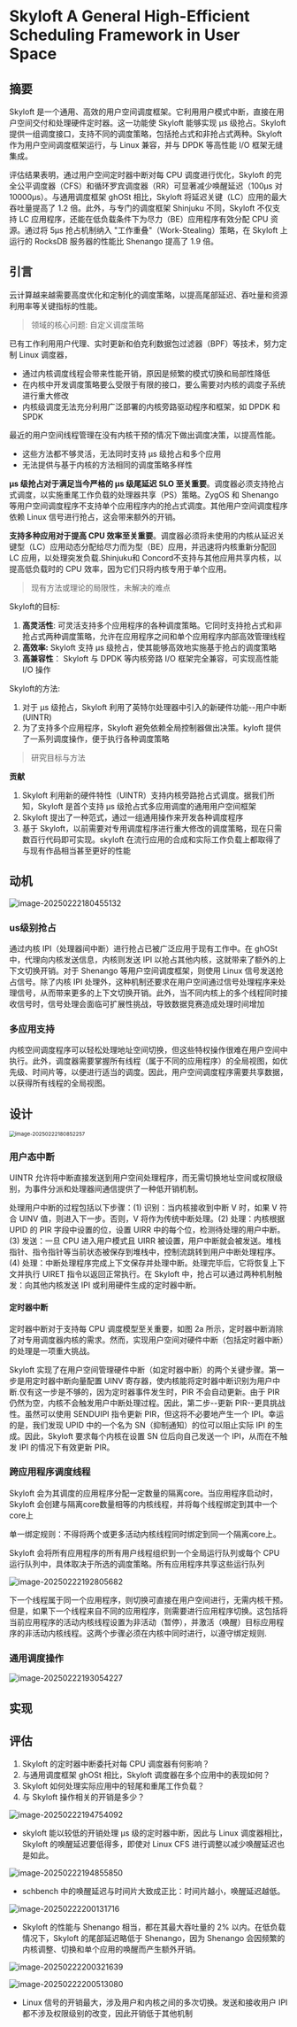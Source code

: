 # Skyloft A General High-Efficient Scheduling Framework in User Space

## 摘要

Skyloft 是一个通用、高效的用户空间调度框架。它利用用户模式中断，直接在用户空间交付和处理硬件定时器。这一功能使 Skyloft 能够实现 µs 级抢占。Skyloft 提供一组调度接口，支持不同的调度策略，包括抢占式和非抢占式两种。Skyloft 作为用户空间调度框架运行，与 Linux 兼容，并与 DPDK 等高性能 I/O 框架无缝集成。

评估结果表明，通过用户空间定时器中断对每 CPU 调度进行优化，Skyloft 的完全公平调度器（CFS）和循环罗宾调度器（RR）可显著减少唤醒延迟（100µs 对 10000µs）。与通用调度框架 ghOSt 相比，Skyloft 将延迟关键（LC）应用的最大吞吐量提高了 1.2 倍。此外，与专门的调度框架 Shinjuku 不同，Skyloft 不仅支持 LC 应用程序，还能在低负载条件下为尽力（BE）应用程序有效分配 CPU 资源。通过将 5µs 抢占机制纳入 "工作重叠"（Work-Stealing）策略，在 Skyloft 上运行的 RocksDB 服务器的性能比 Shenango 提高了 1.9 倍。



## 引言

云计算越来越需要高度优化和定制化的调度策略，以提高尾部延迟、吞吐量和资源利用率等关键指标的性能。

> 领域的核心问题: 自定义调度策略

已有工作利用用户代理、实时更新和伯克利数据包过滤器（BPF）等技术，努力定制 Linux 调度器，

- 通过内核调度线程会带来性能开销，原因是频繁的模式切换和局部性降低
- 在内核中开发调度策略要么受限于有限的接口，要么需要对内核的调度子系统进行重大修改
- 内核级调度无法充分利用广泛部署的内核旁路驱动程序和框架，如 DPDK 和 SPDK 

最近的用户空间线程管理在没有内核干预的情况下做出调度决策，以提高性能。

- 这些方法都不够灵活，无法同时支持 µs 级抢占和多个应用
- 无法提供与基于内核的方法相同的调度策略多样性

**µs 级抢占对于满足当今严格的 µs 级尾延迟 SLO 至关重要**。调度器必须支持抢占式调度，以实施重尾工作负载的处理器共享（PS）策略。ZygOS 和 Shenango  等用户空间调度程序不支持单个应用程序内的抢占式调度。其他用户空间调度程序依赖 Linux 信号进行抢占，这会带来额外的开销。

**支持多种应用对于提高 CPU 效率至关重要**。调度器必须将未使用的内核从延迟关键型（LC）应用动态分配给尽力而为型（BE）应用，并迅速将内核重新分配回 LC 应用，以处理突发负载.Shinjuku和 Concord不支持与其他应用共享内核，以提高低负载时的 CPU 效率，因为它们只将内核专用于单个应用。

> 现有方法或理论的局限性，未解决的难点



Skyloft的目标:

1. **高灵活性**: 可灵活支持多个应用程序的各种调度策略。它同时支持抢占式和非抢占式两种调度策略，允许在应用程序之间和单个应用程序内部高效管理线程
2. **高效率:** Skyloft 支持 µs 级抢占，使其能够高效地实施基于抢占的调度策略
3. **高兼容性**： Skyloft 与 DPDK 等内核旁路 I/O 框架完全兼容，可实现高性能 I/O 操作



Skyloft的方法:

1. 对于 µs 级抢占，Skyloft 利用了英特尔处理器中引入的新硬件功能--用户中断 (UINTR)
2. 为了支持多个应用程序，Skyloft 避免依赖全局控制器做出决策。kyloft 提供了一系列调度操作，便于执行各种调度策略

> 研究目标与方法



**贡献**

1. Skyloft 利用新的硬件特性（UINTR）支持内核旁路抢占式调度。据我们所知，Skyloft 是首个支持 µs 级抢占式多应用调度的通用用户空间框架
2. Skyloft 提出了一种范式，通过一组通用操作来开发各种调度程序
3. 基于 Skyloft，以前需要对专用调度程序进行重大修改的调度策略，现在只需数百行代码即可实现。skyloft 在流行应用的合成和实际工作负载上都取得了与现有作品相当甚至更好的性能



## 动机



![image-20250222180455132](./assert/image-20250222180455132.png)

### us级别抢占

通过内核 IPI（处理器间中断）进行抢占已被广泛应用于现有工作中。在 ghOSt 中，代理向内核发送信息，内核则发送 IPI 以抢占其他内核，这就带来了额外的上下文切换开销。对于 Shenango 等用户空间调度框架，则使用 Linux 信号发送抢占信号。除了内核 IPI 处理外，这种机制还要求在用户空间通过信号处理程序来处理信号，从而带来更多的上下文切换开销。此外，当不同内核上的多个线程同时接收信号时，信号处理会面临可扩展性挑战，导致数据竞赛造成处理时间增加

### 多应用支持

内核空间调度程序可以轻松处理地址空间切换，但这些特权操作很难在用户空间中执行。此外，调度器需要掌握所有线程（属于不同的应用程序）的全局视图，如优先级、时间片等，以便进行适当的调度。因此，用户空间调度程序需要共享数据，以获得所有线程的全局视图。



## 设计

<img src="./assert/image-20250222180852257.png" alt="image-20250222180852257" style="zoom: 67%;" />

###  用户态中断

UINTR 允许将中断直接发送到用户空间处理程序，而无需切换地址空间或权限级别，为事件分派和处理器间通信提供了一种低开销机制。

处理用户中断的过程包括以下步骤：(1) 识别：当内核接收到中断 V 时，如果 V 符合 UINV 值，则进入下一步。否则，V 将作为传统中断处理。(2) 处理：内核根据 UPID 的 PIR 字段中设置的位，设置 UIRR 中的每个位，检测待处理的用户中断。(3) 发送：一旦 CPU 进入用户模式且 UIRR 被设置，用户中断就会被发送。堆栈指针、指令指针等当前状态被保存到堆栈中，控制流跳转到用户中断处理程序。(4) 处理：中断处理程序完成上下文保存并处理中断。处理完毕后，它将恢复上下文并执行 UIRET 指令以返回正常执行。在 Skyloft 中，抢占可以通过两种机制触发：向其他内核发送 IPI 或利用硬件生成的定时器中断。



#### 定时器中断

定时器中断对于支持每 CPU 调度模型至关重要，如图 2a 所示，定时器中断消除了对专用调度器内核的需求。然而，实现用户空间对硬件中断（包括定时器中断）的处理是一项重大挑战。

Skyloft 实现了在用户空间管理硬件中断（如定时器中断）的两个关键步骤。第一步是用定时器中断向量配置 UINV 寄存器，使内核能将定时器中断识别为用户中断.仅有这一步是不够的，因为定时器事件发生时，PIR 不会自动更新。由于 PIR 仍然为空，内核不会触发用户中断处理过程。因此，第二步--更新 PIR--更具挑战性。虽然可以使用 SENDUIPI 指令更新 PIR，但这将不必要地产生一个 IPI。幸运的是，我们发现 UPID 中的一个名为 SN（抑制通知）的位可以阻止实际 IPI 的生成。因此，Skyloft 要求每个内核在设置 SN 位后向自己发送一个 IPI，从而在不触发 IPI 的情况下有效更新 PIR。

### 跨应用程序调度线程

Skyloft 会为其调度的应用程序分配一定数量的隔离core。当应用程序启动时，Skyloft 会创建与隔离core数量相等的内核线程，并将每个线程绑定到其中一个core上

单一绑定规则：不得将两个或更多活动内核线程同时绑定到同一个隔离core上。

Skyloft 会将所有应用程序的所有用户线程组织到一个全局运行队列或每个 CPU 运行队列中，具体取决于所选的调度策略。所有应用程序共享这些运行队列

![image-20250222192805682](./assert/image-20250222192805682.png)

下一个线程属于同一个应用程序，则切换可直接在用户空间进行，无需内核干预。但是，如果下一个线程来自不同的应用程序，则需要进行应用程序切换。这包括将当前应用程序的活动内核线程设置为非活动（暂停），并激活（唤醒）目标应用程序的非活动内核线程。这两个步骤必须在内核中同时进行，以遵守绑定规则.



### 通用调度操作

![image-20250222193054227](./assert/image-20250222193054227.png)





## 实现

### 



## 评估

1. Skyloft 的定时器中断委托对每 CPU 调度器有何影响？
2. 与通用调度框架 ghOSt 相比，Skyloft 调度器在多个应用中的表现如何？
3. Skyloft 如何处理实际应用中的轻尾和重尾工作负载？
4. 与 Skyloft 操作相关的开销是多少？

![image-20250222194754092](./assert/image-20250222194754092.png)

- skyloft 能以较低的开销处理 µs 级的定时器中断，因此与 Linux 调度器相比，Skyloft 的唤醒延迟要低得多，即使对 Linux CFS 进行调整以减少唤醒延迟也是如此。



![image-20250222194855850](./assert/image-20250222194855850.png)

- schbench 中的唤醒延迟与时间片大致成正比：时间片越小，唤醒延迟越低。



![image-20250222200131716](./assert/image-20250222200131716.png)

- Skyloft 的性能与 Shenango 相当，都在其最大吞吐量的 2% 以内。在低负载情况下，Skyloft 的尾部延迟略低于 Shenango，因为 Shenango 会因频繁的内核调整、切换和单个应用的唤醒而产生额外开销。

![image-20250222200321639](./assert/image-20250222200321639.png)

![image-20250222200513080](./assert/image-20250222200513080.png)

- Linux 信号的开销最大，涉及用户和内核之间的多次切换。发送和接收用户 IPI 都不涉及权限级别的改变，因此开销低于其他机制